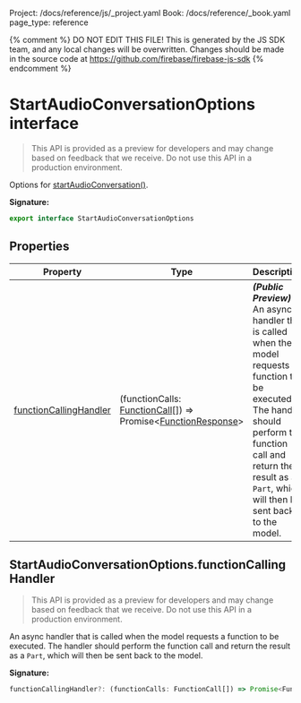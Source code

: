 Project: /docs/reference/js/_project.yaml
Book: /docs/reference/_book.yaml
page_type: reference

{% comment %}
DO NOT EDIT THIS FILE!
This is generated by the JS SDK team, and any local changes will be
overwritten. Changes should be made in the source code at
https://github.com/firebase/firebase-js-sdk
{% endcomment %}

# StartAudioConversationOptions interface
> This API is provided as a preview for developers and may change based on feedback that we receive. Do not use this API in a production environment.
> 

Options for [startAudioConversation()](./ai.md#startaudioconversation_01c8e7f)<!-- -->.

<b>Signature:</b>

```typescript
export interface StartAudioConversationOptions 
```

## Properties

|  Property | Type | Description |
|  --- | --- | --- |
|  [functionCallingHandler](./ai.startaudioconversationoptions.md#startaudioconversationoptionsfunctioncallinghandler) | (functionCalls: [FunctionCall](./ai.functioncall.md#functioncall_interface)<!-- -->\[\]) =&gt; Promise&lt;[FunctionResponse](./ai.functionresponse.md#functionresponse_interface)<!-- -->&gt; | <b><i>(Public Preview)</i></b> An async handler that is called when the model requests a function to be executed. The handler should perform the function call and return the result as a <code>Part</code>, which will then be sent back to the model. |

## StartAudioConversationOptions.functionCallingHandler

> This API is provided as a preview for developers and may change based on feedback that we receive. Do not use this API in a production environment.
> 

An async handler that is called when the model requests a function to be executed. The handler should perform the function call and return the result as a `Part`<!-- -->, which will then be sent back to the model.

<b>Signature:</b>

```typescript
functionCallingHandler?: (functionCalls: FunctionCall[]) => Promise<FunctionResponse>;
```

